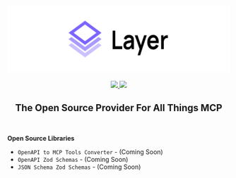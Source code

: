 <h3 align="center">
<img src="https://github.com/buildwithlayer/.github/blob/742209d7b484b4db42b2dc53ab84c292c73b02ad/profile/layer-logo-gh.svg" height="150" />
</h3>
<div>
  <p align="center">
    <a href="https://www.linkedin.com/company/buildwithlayer/" target="_blank">
      <img src="https://img.shields.io/badge/LinkedIn-0077B5?style=for-the-badge&logo=linkedin&logoColor=white" />
    </a>
    <a href="https://x.com/buildwithlayer/" target="_blank">
      <img src="https://img.shields.io/badge/X/Twitter-000000?style=for-the-badge&logo=x&logoColor=white" />
    </a>
  </p>
</div>
<h2 align="center">
  The Open Source Provider For All Things MCP
</h2>
<br/>

**Open Source Libraries**
- `OpenAPI to MCP Tools Converter` - (Coming Soon)
- `OpenAPI Zod Schemas` - (Coming Soon)
- `JSON Schema Zod Schemas` - (Coming Soon)
